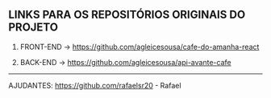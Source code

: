 LINKS PARA OS REPOSITÓRIOS ORIGINAIS DO PROJETO
---
1. FRONT-END -> https://github.com/agleicesousa/cafe-do-amanha-react

2. BACK-END -> https://github.com/agleicesousa/api-avante-cafe

----
AJUDANTES:
https://github.com/rafaelsr20 - Rafael

